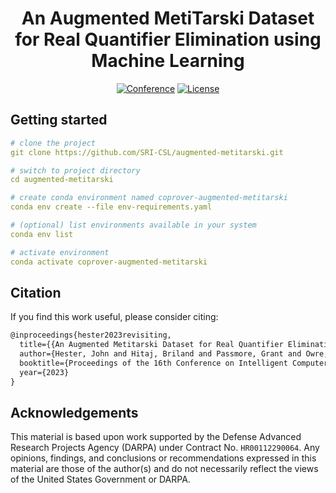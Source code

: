 <div align="center">    

# An Augmented MetiTarski Dataset for Real Quantifier Elimination using Machine Learning

[![Conference](https://img.shields.io/badge/CICM-2023-yellow)](https://cicm-conference.org/2023/cicm.php)
[![License](https://img.shields.io/badge/License-CC%20BY--SA-green)](./LICENSE)

</div>

## Getting started

```yaml
# clone the project
git clone https://github.com/SRI-CSL/augmented-metitarski.git

# switch to project directory
cd augmented-metitarski

# create conda environment named coprover-augmented-metitarski
conda env create --file env-requirements.yaml

# (optional) list environments available in your system
conda env list

# activate environment
conda activate coprover-augmented-metitarski
```

## Citation

If you find this work useful, please consider citing:

```tex
@inproceedings{hester2023revisiting,
  title={{An Augmented Metitarski Dataset for Real Quantifier Elimination using Machine Learning}},
  author={Hester, John and Hitaj, Briland and Passmore, Grant and Owre, Sam and Shankar, Natarajan and Yeh, Eric},
  booktitle={Proceedings of the 16th Conference on Intelligent Computer Mathematics (CICM'23)},
  year={2023}
}
```

## Acknowledgements

This material is based upon work supported by the Defense Advanced Research Projects Agency (DARPA) under Contract No. `HR00112290064`. Any opinions, findings, and conclusions or recommendations expressed in this material are those of the author(s) and do not necessarily reflect the views of the United States Government or DARPA.
